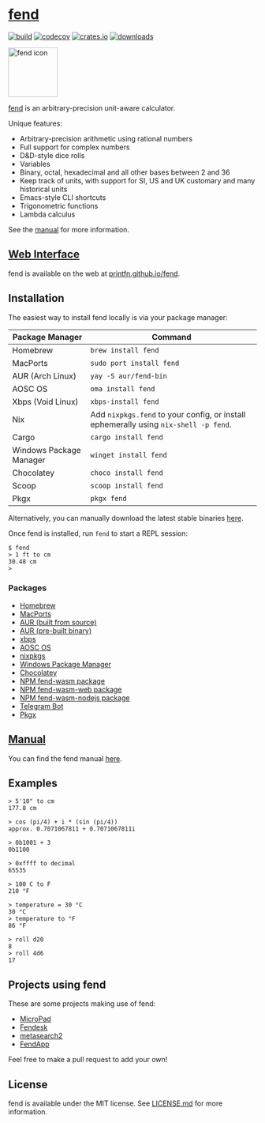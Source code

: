 # [fend](https://printfn.github.io/fend)

[![build](https://github.com/printfn/fend/workflows/build/badge.svg)](https://github.com/printfn/fend/actions/workflows/actions.yml)
[![codecov](https://codecov.io/gh/printfn/fend/branch/main/graph/badge.svg)](https://codecov.io/gh/printfn/fend)
[![crates.io](https://img.shields.io/crates/v/fend)](https://crates.io/crates/fend)
[![downloads](https://img.shields.io/crates/d/fend-core)](https://crates.io/crates/fend)

<a href="https://printfn.github.io/fend"><img alt="fend icon" src="https://raw.githubusercontent.com/printfn/fend/main/icon/icon.svg" width="100" /></a>

[fend](https://printfn.github.io/fend) is an arbitrary-precision unit-aware calculator.

Unique features:

* Arbitrary-precision arithmetic using rational numbers
* Full support for complex numbers
* D&D-style dice rolls
* Variables
* Binary, octal, hexadecimal and all other bases between 2 and 36
* Keep track of units, with support for SI, US and UK customary and many historical units
* Emacs-style CLI shortcuts
* Trigonometric functions
* Lambda calculus

See the [manual](https://printfn.github.io/fend/documentation/) for more information.

## [Web Interface](https://printfn.github.io/fend)

fend is available on the web at [printfn.github.io/fend](https://printfn.github.io/fend).

## Installation

The easiest way to install fend locally is via your package manager:

| Package Manager         | Command                    |
| ----------------------- | -------------------------- |
| Homebrew                | `brew install fend`        |
| MacPorts                | `sudo port install fend`   |
| AUR (Arch Linux)        | `yay -S aur/fend-bin`      |
| AOSC OS                 | `oma install fend`         |
| Xbps (Void Linux)       | `xbps-install fend`        |
| Nix                     | Add `nixpkgs.fend` to your config, or install ephemerally using `nix-shell -p fend`. |
| Cargo                   | `cargo install fend`       |
| Windows Package Manager | `winget install fend`      |
| Chocolatey              | `choco install fend`       |
| Scoop                   | `scoop install fend`       |
| Pkgx                    | `pkgx fend`                |

Alternatively, you can manually download the latest stable binaries
[here](https://github.com/printfn/fend/releases/latest).

Once fend is installed, run `fend` to start a REPL session:

```
$ fend
> 1 ft to cm
30.48 cm
>
```

### Packages

* [Homebrew](https://github.com/Homebrew/brew#homebrew)
* [MacPorts](https://ports.macports.org/port/fend/)
* [AUR (built from source)](https://aur.archlinux.org/packages/fend/)
* [AUR (pre-built binary)](https://aur.archlinux.org/packages/fend-bin/)
* [xbps](https://github.com/void-linux/void-packages/tree/master/srcpkgs/fend)
* [AOSC OS](https://github.com/AOSC-Dev/aosc-os-abbs/tree/stable/app-utils/fend)
* [nixpkgs](https://github.com/NixOS/nixpkgs/blob/master/pkgs/tools/misc/fend/default.nix)
* [Windows Package Manager](https://github.com/microsoft/winget-pkgs/tree/master/manifests/p/printfn/fend)
* [Chocolatey](https://community.chocolatey.org/packages/fend)
* [NPM fend-wasm package](https://www.npmjs.com/package/fend-wasm)
* [NPM fend-wasm-web package](https://www.npmjs.com/package/fend-wasm-web)
* [NPM fend-wasm-nodejs package](https://www.npmjs.com/package/fend-wasm-nodejs)
* [Telegram Bot](https://t.me/fend_calc_bot)
* [Pkgx](https://pkgx.dev/pkgs/printfn.github.io/fend/)

## [Manual](https://printfn.github.io/fend/documentation/)

You can find the fend manual [here](https://printfn.github.io/fend/documentation/).

## Examples

```
> 5'10" to cm
177.8 cm
```

```
> cos (pi/4) + i * (sin (pi/4))
approx. 0.7071067811 + 0.7071067811i
```

```
> 0b1001 + 3
0b1100
```

```
> 0xffff to decimal
65535
```

```
> 100 C to F
210 °F
```

```
> temperature = 30 °C
30 °C
> temperature to °F
86 °F
```

```
> roll d20
8
> roll 4d6
17
```

## Projects using fend

These are some projects making use of fend:

* [MicroPad](https://getmicropad.com)
* [Fendesk](https://github.com/SekoiaTree/fendesk)
* [metasearch2](https://github.com/mat-1/metasearch2)
* [FendApp](https://github.com/JadedBlueEyes/fendapp)

Feel free to make a pull request to add your own!

## License

fend is available under the MIT license. See [LICENSE.md](LICENSE.md)
for more information.
